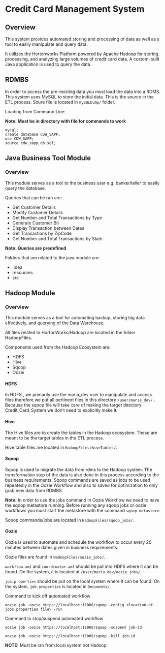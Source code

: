 # Credit Card Management System
## Overview
This system provides automated storing and processing of data as well as a tool to easily manipulate and query data. 

It utilizes the Hortonworks Platform powered by Apache Hadoop for storing, processing, and analyzing large volumes of credit card data.
A custom-built Java application is used to query the data.
## RDMBS
In order to access the pre-existing data you must load the data into a RDMS. 
This system uses MySQL to store the initial data.
This is the source in the ETL process.
Soure file is located in `mySQLDump/` folder.

Loading from Command Line:

**Note: Must be in directory with file for commands to work**

```
mysql;
create database CDW_SAPP;
use CDW_SAPP;
source cdw_sapp_db.sql;
```

## Java Business Tool Module
### Overview
This module serves as a tool to the business user e.g. banker/teller to easily query the database.

Queries that can be ran are:  
  * Get Customer Details
  * Modify Customer Details
  * Get Number and Total Transactions by Type
  * Generate Customer Bill
  * Display Transaction between Dates
  * Get Transactions by ZipCode
  * Get Number and Total Transactions by State
  
**Note: Queries are predefined**

Folders that are related to the java module are: 
* .idea 
* resources  
* src 

## Hadoop Module
### Overview
This module serves as a tool for automating backup, storing big data effectively, and querying of the Data Warehouse.

All files related to HortonWorks/Hadoop are located in the folder HadoopFiles.

Components used from the Hadoop Ecosystem are:
* HDFS
* Hive
* Sqoop
* Oozie

#### HDFS
In HDFS , we primarily use the maria_dev user to manipulate and access files therefore we put all pertinent files in this directory `/user/maria_dev/` . Because the sqoop file will take care of making the target directory Credit_Card_System we don’t need to explicitly make it.


#### Hive
The Hive files are to create the tables in the Hadoop ecosystem. These are meant to be the target tables in the ETL process.

Hive table files are located in `HadoopFiles/hiveTables/`.


#### Sqoop
Sqoop is used to migrate the data from rdms to the Hadoop system. The transformation step of the data is also done in this process according to the business requirements.
Sqoop commands are saved as jobs to be used repeatedly in the Oozie Workflow and also to saved for optimization to only grab new data from RDMBS.

**Note:** In order to use the jobs command in Oozie Workflow we need to have the sqoop metastore running. Before running any sqoop jobs or oozie workflows you must start the metastore with the command `sqoop-metastore`.

Sqoop commands/jobs are located in `HadoopFiles/sqoop_jobs/`.

#### Oozie

Oozie is used to automate and schedule the workflow to occur every 20 minutes between dates given in business requirements. 

Oozie files are found in `HadoopFiles/oozie_jobs/`.

`workflow.xml` and `coordinator.xml` should be put into HDFS where it can be found.
On the system, it is located at `/user/maria_dev/oozie_jobs/`.

`job.properties` should be put on the local system where it can be found.
On the system, `job.properties` is located in `Documents/`.


Command to kick off automated workflow 

`oozie job -oozie https://localhost:11000/sqoop -config <location-of-jobs.properties file> -run`

Command to stop/suspend automated workflow 

`oozie job -oozie https://localhost:11000/sqoop -suspend job-id`

`oozie job -oozie https://localhost:11000/sqoop -kill job-id`

**NOTE:** Must be ran from local system not Hadoop
